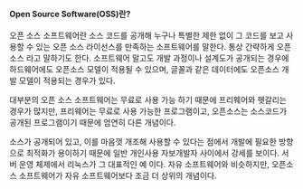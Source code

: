 #### Open Source Software\(OSS\)란?

오픈 소스 소프트웨어란 소스 코드를 공개해 누구나 특별한 제한 없이 그 코드를 보고 사용할 수 있는 오픈 소스 라이선스를 만족하는 소프트웨어를 말한다. 통상 간략하게 오픈소스 라고 말하기도 한다. 소프트웨어 말고도 개발 과정이나 설계도가 공개되는 경우에 하드웨어에도 오픈소스 모델이 적용될 수 있으며, 글꼴과 같은 데이터에도 오픈소스 개발 모델이 적용되는 경우가 있다.

 대부분의 오픈 소스 소프트웨어는 무료로 사용 가능 하기 때문에 프리웨어와 헷갈리는 경우가 많지만, 프리웨어는 무료로 사용 가능한 프로그램이고, 오픈소스는 소스코드가 공개된 프로그램이기 때문에 엄연히 다른 개념이다. 

소스가 공개되어 있고, 이를 마음껏 개조해 사용할 수 있다는 점에서 개발에 필요한 방향으로 최적화가 용이하기 때문에 일반 개인사용 자보개발자 사이에서 강세를 보이다. 서버 운영 체제에서 리눅스가 그 대표적인 예 이다. 자유 소프트웨어와 비슷하지만, 오픈소스 소프트웨어가 자유 소프트웨어보다 조금 더 상위의 개념이다.





